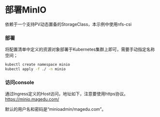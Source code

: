 # 部署MinIO

依赖于一个支持PV动态置备的StorageClass，本示例中使用nfs-csi

### 部署
将配置清单中定义的资源对象部署于Kubernetes集群上即可，需要手动指定名称空间；

```bash
kubectl create namespace minio
kubectl apply -f ./ -n minio
```

### 访问console

通过Ingress定义的Host访问，地址如下，注意要使用https协议。
https://minio.magedu.com/

默认的用户名和密码是“minioadmin/magedu.com”。
